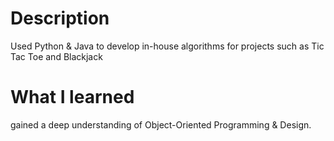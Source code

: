 # Description
Used Python & Java to develop in-house algorithms for projects such as Tic Tac Toe and Blackjack 
# What I learned
gained a deep understanding of Object-Oriented Programming & Design.
